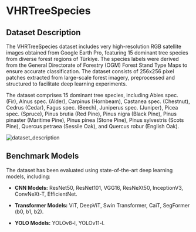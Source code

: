 # VHRTreeSpecies
## Dataset Description
The VHRTreeSpecies dataset includes very high-resolution RGB satellite images obtained from Google Earth Pro, featuring 15 dominant tree species from diverse forest regions of Türkiye. The species labels were derived from the General Directorate of Forestry (OGM) Forest Stand Type Maps to ensure accurate classification. The dataset consists of 256x256 pixel patches extracted from large-scale forest imagery, preprocessed and structured to facilitate deep learning experiments.

The dataset comprises 15 dominant tree species, including Abies spec. (Fir), Alnus spec. (Alder), Carpinus (Hornbeam), Castanea spec. (Chestnut), Cedrus (Cedar), Fagus spec. (Beech), Juniperus spec. (Juniper), Picea spec. (Spruce), Pinus brutia (Red Pine), Pinus nigra (Black Pine), Pinus pinaster (Maritime Pine), Pinus pinea (Stone Pine), Pinus sylvestris (Scots Pine), Quercus petraea (Sessile Oak), and Quercus robur (English Oak).

![dataset_description](https://github.com/sulenurtopgull/VHRTreeSpecies/blob/main/Figure2_remotely_sensed_data.jpg)


## Benchmark Models
The dataset has been evaluated using state-of-the-art deep learning models, including:
- **CNN Models:** ResNet50, ResNet101, VGG16, ResNeXt50, InceptionV3, ConvNeXt-T, EfficientNet.

- **Transformer Models:** ViT, DeepViT, Swin Transformer, CaiT, SegFormer (b0, b1, b2).

- **YOLO Models:** YOLOv8-l, YOLOv11-l.
